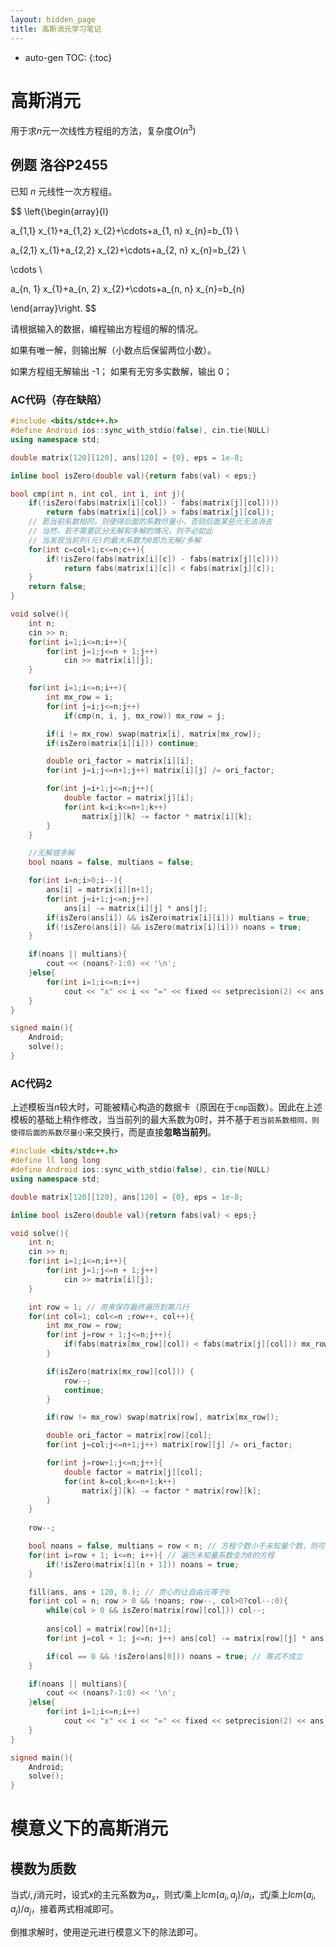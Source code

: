 ```yaml
---
layout: hidden_page
title: 高斯消元学习笔记
---
```


* auto-gen TOC:
{:toc}
# 高斯消元

用于求$n$元一次线性方程组的方法，复杂度$O(n^3)$



## 例题 洛谷P2455

已知 $n$ 元线性一次方程组。

$$
\left\{\begin{array}{l}

a_{1,1} x_{1}+a_{1,2} x_{2}+\cdots+a_{1, n} x_{n}=b_{1} \\

a_{2,1} x_{1}+a_{2,2} x_{2}+\cdots+a_{2, n} x_{n}=b_{2} \\

\cdots \\

a_{n, 1} x_{1}+a_{n, 2} x_{2}+\cdots+a_{n, n} x_{n}=b_{n}

\end{array}\right.
$$

请根据输入的数据，编程输出方程组的解的情况。 

如果有唯一解，则输出解（小数点后保留两位小数）。

如果方程组无解输出 -1； 如果有无穷多实数解，输出 0；



### AC代码（存在缺陷）

```c++
#include <bits/stdc++.h>
#define Android ios::sync_with_stdio(false), cin.tie(NULL)
using namespace std;

double matrix[120][120], ans[120] = {0}, eps = 1e-8;

inline bool isZero(double val){return fabs(val) < eps;}

bool cmp(int n, int col, int i, int j){
    if(!isZero(fabs(matrix[i][col]) - fabs(matrix[j][col]))) 
        return fabs(matrix[i][col]) > fabs(matrix[j][col]);
    // 若当前系数相同，则使得后面的系数尽量小，否则后面某些元无法消去 
    // 当然，若不需要区分无解和多解的情况，则不必如此
    // 当发现当前列(元)的最大系数为0即为无解/多解
    for(int c=col+1;c<=n;c++){
        if(!isZero(fabs(matrix[i][c]) - fabs(matrix[j][c])))
            return fabs(matrix[i][c]) < fabs(matrix[j][c]);
    }
    return false;
}

void solve(){
    int n;
    cin >> n;
    for(int i=1;i<=n;i++){
        for(int j=1;j<=n + 1;j++)
            cin >> matrix[i][j];
    }

    for(int i=1;i<=n;i++){
        int mx_row = i;
        for(int j=i;j<=n;j++)
            if(cmp(n, i, j, mx_row)) mx_row = j;

        if(i != mx_row) swap(matrix[i], matrix[mx_row]);
        if(isZero(matrix[i][i])) continue;

        double ori_factor = matrix[i][i];
        for(int j=i;j<=n+1;j++) matrix[i][j] /= ori_factor;

        for(int j=i+1;j<=n;j++){
            double factor = matrix[j][i];
            for(int k=i;k<=n+1;k++)
                matrix[j][k] -= factor * matrix[i][k];
        }
    }

    //无解或多解
    bool noans = false, multians = false;

    for(int i=n;i>0;i--){
        ans[i] = matrix[i][n+1];
        for(int j=i+1;j<=n;j++)
            ans[i] -= matrix[i][j] * ans[j];
        if(isZero(ans[i]) && isZero(matrix[i][i])) multians = true;
        if(!isZero(ans[i]) && isZero(matrix[i][i])) noans = true;
    }

    if(noans || multians){
        cout << (noans?-1:0) << '\n';
    }else{
        for(int i=1;i<=n;i++)
            cout << "x" << i << "=" << fixed << setprecision(2) << ans[i] << '\n';
    }
}

signed main(){
    Android;
    solve();
}
```



### AC代码2

上述模板当$n$较大时，可能被精心构造的数据卡（原因在于`cmp`函数）。因此在上述模板的基础上稍作修改，当当前列的最大系数为0时，并不基于`若当前系数相同，则使得后面的系数尽量小`来交换行，而是直接**忽略当前列**。

```c++
#include <bits/stdc++.h>
#define ll long long
#define Android ios::sync_with_stdio(false), cin.tie(NULL)
using namespace std;

double matrix[120][120], ans[120] = {0}, eps = 1e-8;

inline bool isZero(double val){return fabs(val) < eps;}

void solve(){
    int n;
    cin >> n;
    for(int i=1;i<=n;i++){
        for(int j=1;j<=n + 1;j++)
            cin >> matrix[i][j];
    }

    int row = 1; // 用来保存最终遍历到第几行
    for(int col=1; col<=n ;row++, col++){
        int mx_row = row;
        for(int j=row + 1;j<=n;j++){
            if(fabs(matrix[mx_row][col]) < fabs(matrix[j][col])) mx_row = j;
        }

        if(isZero(matrix[mx_row][col])) {
            row--;
            continue;
        }

        if(row != mx_row) swap(matrix[row], matrix[mx_row]);

        double ori_factor = matrix[row][col];
        for(int j=col;j<=n+1;j++) matrix[row][j] /= ori_factor;

        for(int j=row+1;j<=n;j++){
            double factor = matrix[j][col];
            for(int k=col;k<=n+1;k++)
                matrix[j][k] -= factor * matrix[row][k];
        }
    }
    
    row--;

    bool noans = false, multians = row < n; // 方程个数小于未知量个数，则可能多解
    for(int i=row + 1; i<=n; i++){ // 遍历未知量系数全为0的方程
        if(!isZero(matrix[i][n + 1])) noans = true;
    }

    fill(ans, ans + 120, 0.); // 贪心的让自由元等于0
    for(int col = n; row > 0 && !noans; row--, col>0?col--:0){
        while(col > 0 && isZero(matrix[row][col])) col--;
        
        ans[col] = matrix[row][n+1];
        for(int j=col + 1; j<=n; j++) ans[col] -= matrix[row][j] * ans[j];

        if(col == 0 && !isZero(ans[0])) noans = true; // 等式不成立
    }

    if(noans || multians){
        cout << (noans?-1:0) << '\n';
    }else{
        for(int i=1;i<=n;i++)
            cout << "x" << i << "=" << fixed << setprecision(2) << ans[i] << '\n';
    }
}

signed main(){
    Android;
    solve();
}
```



# 模意义下的高斯消元

## 模数为质数

当式$i,j$消元时，设式$x$的主元系数为$a_x$，则式$i$乘上$lcm(a_i,a_j)/a_i$，式$j$乘上$lcm(a_i,a_j)/a_j$，接着两式相减即可。

倒推求解时，使用逆元进行模意义下的除法即可。

